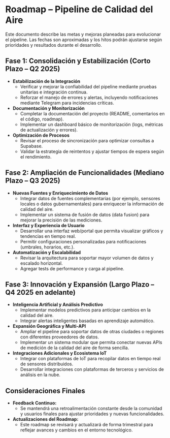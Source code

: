 # Roadmap – Pipeline de Calidad del Aire

Este documento describe las metas y mejoras planeadas para evolucionar el pipeline. Las fechas son aproximadas y los hitos podrán ajustarse según prioridades y resultados durante el desarrollo.

## Fase 1: Consolidación y Estabilización (Corto Plazo – Q2 2025)
- **Estabilización de la Integración**  
  - Verificar y mejorar la confiabilidad del pipeline mediante pruebas unitarias e integración continua.  
  - Reforzar el manejo de errores y alertas, incluyendo notificaciones mediante Telegram para incidencias críticas.  
- **Documentación y Monitorización**  
  - Completar la documentación del proyecto (README, comentarios en el código, roadmap).
  - Implementar un dashboard básico de monitorización (logs, métricas de actualización y errores).  
- **Optimización de Procesos**  
  - Revisar el proceso de sincronización para optimizar consultas a Supabase.
  - Validar la estrategia de reintentos y ajustar tiempos de espera según el rendimiento.

## Fase 2: Ampliación de Funcionalidades (Mediano Plazo – Q3 2025)
- **Nuevas Fuentes y Enriquecimiento de Datos**  
  - Integrar datos de fuentes complementarias (por ejemplo, sensores locales o datos gubernamentales) para enriquecer la información de calidad del aire.
  - Implementar un sistema de fusión de datos (data fusion) para mejorar la precisión de las mediciones.
- **Interfaz y Experiencia de Usuario**  
  - Desarrollar una interfaz web/portal que permita visualizar gráficos y tendencias en tiempo real.
  - Permitir configuraciones personalizadas para notificaciones (umbrales, horarios, etc.).
- **Automatización y Escalabilidad**  
  - Revisar la arquitectura para soportar mayor volumen de datos y escalado horizontal.
  - Agregar tests de performance y carga al pipeline.

## Fase 3: Innovación y Expansión (Largo Plazo – Q4 2025 en adelante)
- **Inteligencia Artificial y Análisis Predictivo**  
  - Implementar modelos predictivos para anticipar cambios en la calidad del aire.
  - Integrar alertas inteligentes basadas en aprendizaje automático.
- **Expansión Geográfica y Multi-API**  
  - Ampliar el pipeline para soportar datos de otras ciudades o regiones con diferentes proveedores de datos.
  - Implementar un sistema modular que permita conectar nuevas APIs de medición de la calidad del aire de forma sencilla.
- **Integraciones Adicionales y Ecosistema IoT**  
  - Integrar con plataformas de IoT para recopilar datos en tiempo real de sensores distribuidos.
  - Desarrollar integraciones con plataformas de terceros y servicios de análisis en la nube.

## Consideraciones Finales
- **Feedback Continuo:**  
  - Se mantendrá una retroalimentación constante desde la comunidad y usuarios finales para ajustar prioridades y nuevas funcionalidades.
- **Actualizaciones del Roadmap:**  
  - Este roadmap se revisará y actualizará de forma trimestral para reflejar avances y cambios en el entorno tecnológico.
